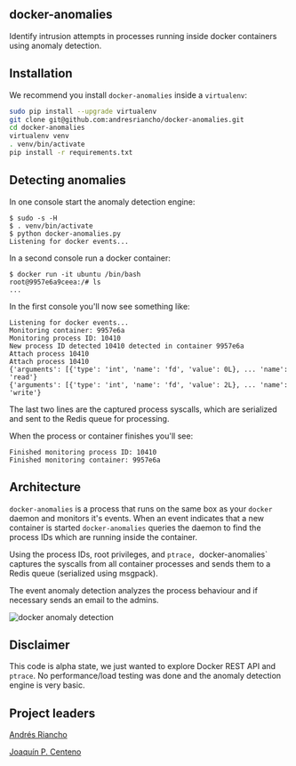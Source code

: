 ## docker-anomalies
Identify intrusion attempts in processes running inside docker containers using
anomaly detection.

## Installation
We recommend you install `docker-anomalies` inside a `virtualenv`:

```bash
sudo pip install --upgrade virtualenv
git clone git@github.com:andresriancho/docker-anomalies.git
cd docker-anomalies
virtualenv venv
. venv/bin/activate
pip install -r requirements.txt
```

## Detecting anomalies

In one console start the anomaly detection engine:
```console
$ sudo -s -H
$ . venv/bin/activate
$ python docker-anomalies.py
Listening for docker events...
```

In a second console run a docker container:
```console
$ docker run -it ubuntu /bin/bash
root@9957e6a9ceea:/# ls
...
```

In the first console you'll now see something like:
```text
Listening for docker events...
Monitoring container: 9957e6a
Monitoring process ID: 10410
New process ID detected 10410 detected in container 9957e6a
Attach process 10410
Attach process 10410
{'arguments': [{'type': 'int', 'name': 'fd', 'value': 0L}, ... 'name': 'read'}
{'arguments': [{'type': 'int', 'name': 'fd', 'value': 2L}, ... 'name': 'write'}
```

The last two lines are the captured process syscalls, which are serialized and
sent to the Redis queue for processing.

When the process or container finishes you'll see:
```
Finished monitoring process ID: 10410
Finished monitoring container: 9957e6a
```

## Architecture
`docker-anomalies` is a process that runs on the same box as your `docker` daemon
and monitors it's events. When an event indicates that a new container is started
`docker-anomalies` queries the daemon to find the process IDs which are running
inside the container.

Using the process IDs, root privileges, and `ptrace, `docker-anomalies` captures
the syscalls from all container processes and sends them to a Redis queue
(serialized using msgpack).

The event anomaly detection analyzes the process behaviour and if necessary
sends an email to the admins.

![docker anomaly detection](https://cloud.githubusercontent.com/assets/865200/10103473/90577d44-637a-11e5-95e1-6657678090ef.png)

## Disclaimer
This code is alpha state, we just wanted to explore Docker REST API and `ptrace`.
No performance/load testing was done and the anomaly detection engine is very basic.

## Project leaders
[Andrés Riancho](https://github.com/jpcenteno)

[Joaquín P. Centeno](https://github.com/jpcenteno)